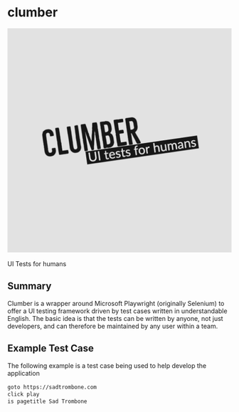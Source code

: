 # clumber
![Logo](docs/logo.png)

UI Tests for humans

## Summary
Clumber is a wrapper around Microsoft Playwright (originally Selenium) to offer a UI testing framework driven by test cases written in understandable English. The basic idea is that the tests can be written by anyone, not just developers, and can therefore be maintained by any user within a team.

## Example Test Case
The following example is a test case being used to help develop the application
```
goto https://sadtrombone.com
click play
is pagetitle Sad Trombone
```
